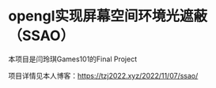 # opengl实现屏幕空间环境光遮蔽（SSAO）

本项目是闫玲琪Games101的Final Project

项目详情见本人博客：https://tzj2022.xyz/2022/11/07/ssao/
